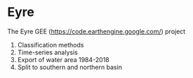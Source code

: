 # Eyre
The Eyre GEE (https://code.earthengine.google.com/) project
1. Classification methods
2. Time-series analysis
3. Export of water area 1984-2018
4. Split to southern and northern basin
